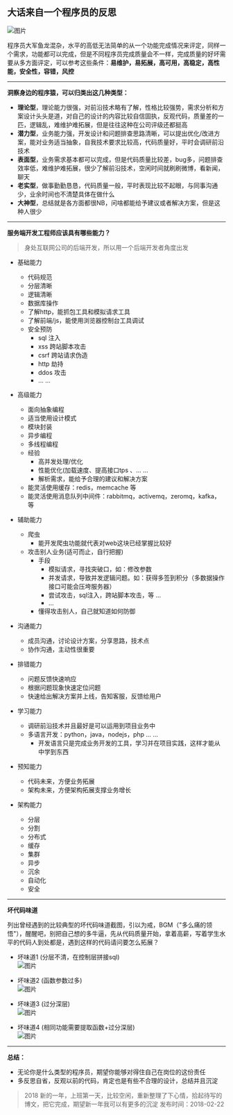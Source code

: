 ## 大话来自一个程序员的反思


![图片](http://blog.thankbabe.com/imgs/cxy.jpg?v=1)

程序员大军鱼龙混杂，水平的高低无法简单的从一个功能完成情况来评定，同样一个需求，功能都可以完成，但是不同程序员完成质量会不一样，完成质量的好坏需要从多方面评定，可以参考这些条件：**易维护，易拓展，高可用，高稳定，高性能，安全性，容错，风控**


---











**洞察身边的程序猿，可以归类出这几种类型：**
* **理论型**，理论能力很强，对前沿技术略有了解，性格比较强势，需求分析和方案设计头头是道，对自己的设计的内容比较自信固执，反观代码，质量差的一匹，逻辑乱，难维护难拓展，但是往往这种在公司评级还都挺高
* **潜力型**，业务能力强，开发设计和问题排查思路清晰，可以提出优化/改进方案，能对业务适当抽象，自我技术要求比较高，代码质量好，平时会调研前沿技术
* **表面型**，业务需求基本都可以完成，但是代码质量比较差，bug多，问题排查效率低，难维护难拓展，很少了解前沿技术，空闲时间就刷刷微博，看新闻，聊天
* **老实型**，做事勤勤恳恳，代码质量一般，平时表现比较不起眼，与同事沟通少，业余时间也不清楚具体在做什么
* **大神型**，总结就是各方面都很NB，问啥都能给予建议或者解决方案，但是这种人很少

---

**服务端开发工程师应该具有哪些能力？**
> 身处互联网公司的后端开发，所以用一个后端开发者角度出发

* 基础能力 
    * 代码规范
    * 分层清晰 
    * 逻辑清晰
    * 数据库操作
    * 了解http，能抓包工具和模拟请求工具
    * 了解前端/js，能使用浏览器控制台工具调试
    * 安全预防
        * sql 注入
        * xss 跨站脚本攻击
        * csrf 跨站请求伪造
        * http 劫持
        * ddos 攻击
        * ... ...
    
* 高级能力 
    * 面向抽象编程
    * 适当使用设计模式
    * 模块封装
    * 异步编程
    * 多线程编程
    * 经验
        * 高并发处理/优化
        * 性能优化(加载速度、提高接口tps 、... ... 
        * 解析需求，能给予合理的建议和解决方案
    * 能灵活使用缓存：redis，memcache 等
    * 能灵活使用消息队列中间件：rabbitmq，activemq，zeromq，kafka，等
* 辅助能力
    * 爬虫
        * 能开发爬虫功能就代表对web这块已经掌握比较好
    * 攻击别人业务(适可而止，自行把握)
        * 手段
            * 模拟请求，寻找突破口，如：修改参数
            * 并发请求，导致并发逻辑问题。如：获得多签到积分（多数据操作接口可能会压垮服务器）
            * 尝试攻击，sql注入，跨站脚本攻击，等 ...
            * ...
        * 懂得攻击别人，自己就知道如何防御 
* 沟通能力
    * 成员沟通，讨论设计方案，分享思路，技术点
    * 协作沟通，主动性很重要
* 排错能力
    * 问题反馈快速响应
    * 根据问题现象快速定位问题
    * 快速给出解决方案并上线，告知客服，反馈给用户
* 学习能力
    * 调研前沿技术并且最好是可以运用到项目业务中
    * 多语言开发：python，java，nodejs，php ... ...
        * 开发语言只是完成业务开发的工具，学习并在项目实践，这样才能从中学到东西
* 预知能力
    * 代码未来，方便业务拓展
    * 架构未来，方便架构拓展支撑业务增长
* 架构能力
   * 分层
   * 分割
   * 分布式
   * 缓存
   * 集群
   * 异步
   * 沉余
   * 自动化
   * 安全
 
---
**坏代码味道**    

列出曾经遇到的比较典型的坏代码味道截图，引以为戒，BGM（"多么痛的领悟"），醒醒吧，别把自己想的多牛逼，先从代码质量开始，拿着高薪，写着学生水平的代码人到处都是，遇到这样的代码请问要怎么拓展？


* 坏味道1 (分层不清，在控制层拼接sql)    
![图片](http://blog.thankbabe.com/imgs/hwd1.jpg?v=1)

* 坏味道2 (函数参数过多)      
![图片](http://blog.thankbabe.com/imgs/hwd2.jpg?v=1)

* 坏味道3 (过分深层)       
![图片](http://blog.thankbabe.com/imgs/hwd3.jpg?v=1)

* 坏味道4 (相同功能需要提取函数+过分深层)        
![图片](http://blog.thankbabe.com/imgs/hwd4.jpg?v=1)


---

**总结：**

* 无论你是什么类型的程序员，期望你能够对得住自己在岗位的这份责任
* 多反思自省，反观以前的代码，肯定也是有些不合理的设计，总结并且沉淀


> 2018 新的一年，上班第一天，比较空闲，重新整理了下心情，拾起待写的博文，把它完成，期望新一年我可以有更多的沉淀
> 发布时间：2018-02-22
